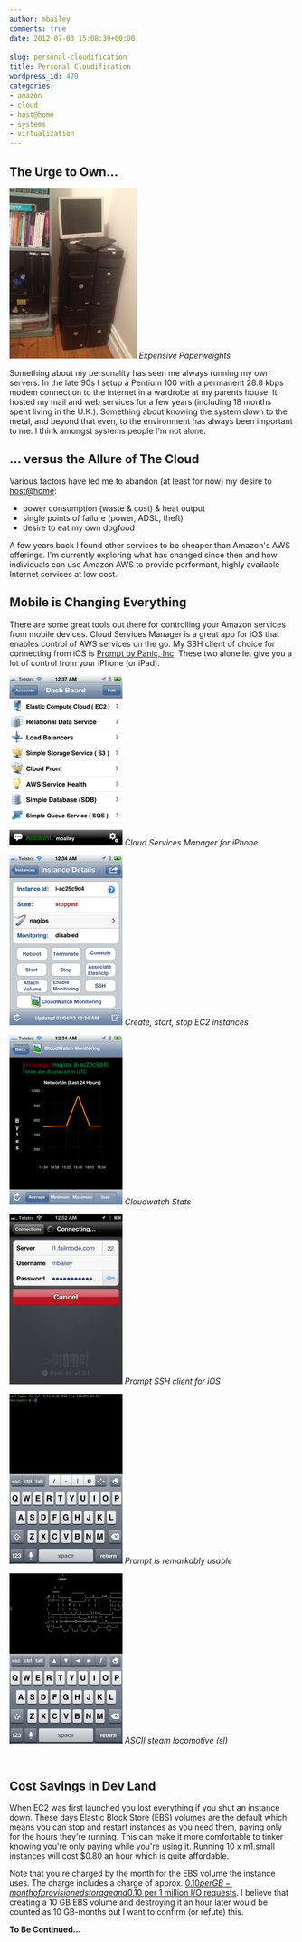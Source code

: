 ```yaml
---
author: mbailey
comments: true
date: 2012-07-03 15:08:39+00:00

slug: personal-cloudification
title: Personal Cloudification
wordpress_id: 479
categories:
- amazon
- cloud
- host@home
- systems
- virtualization
---
```


## The Urge to Own...


![Expensive Paperweights](../images/2012-07-03-personal-cloudification/IMG_2241-225x300.jpg)
*Expensive Paperweights*

Something about my personality has seen me always running my own servers. In
the late 90s I setup a Pentium 100 with a permanent 28.8 kbps modem connection
to the Internet in a wardrobe at my parents house. It hosted my mail and web
services for a few years (including 18 months spent living in the U.K.).
Something about knowing the system down to the metal, and beyond that even, to
the environment has always been important to me. I think amongst systems people
I'm not alone.


## ... versus the Allure of The Cloud


Various factors have led me to abandon (at least for now) my desire to
[host@home](2011-04-11-hosthome-setting-up-your-network.md):

* power consumption (waste & cost) & heat output
* single points of failure (power, ADSL, theft)
* desire to eat my own dogfood

A few years back I found other services to be cheaper than Amazon's AWS
offerings. I'm currently exploring what has changed since then and how
individuals can use Amazon AWS to provide performant, highly available Internet
services at low cost.


## Mobile is Changing Everything

There are some great tools out there for controlling your Amazon services from
mobile devices. Cloud Services Manager is a great app for iOS that enables
control of AWS services on the go. My SSH client of choice for connecting from
iOS is [Prompt by Panic,
Inc](http://www.panic.com/blog/2011/04/introducing-prompt-ssh-for-ios/). These
two alone let give you a lot of control from your iPhone (or iPad).

![Cloud Services Manager for iPhone](../images/2012-07-03-personal-cloudification/IMG_2247-200x300.png)
*Cloud Services Manager for iPhone*

![Create, start, stop EC2 instances](../images/2012-07-03-personal-cloudification/IMG_2245-200x300.png)
*Create, start, stop EC2 instances*

![Cloudwatch Stats](../images/2012-07-03-personal-cloudification/IMG_2246-200x300.png)
*Cloudwatch Stats*

![Prompt SSH client for iOS](../images/2012-07-03-personal-cloudification/IMG_2248-200x300.png)
*Prompt SSH client for iOS*

![Prompt is remarkably usable](../images/2012-07-03-personal-cloudification/IMG_2249-200x300.png)
*Prompt is remarkably usable*

![ASCII steam locomotive (sl)](../images/2012-07-03-personal-cloudification/IMG_2250-200x300.png)
*ASCII steam locomotive (sl)*

<br style="clear: both">

## Cost Savings in Dev Land

When EC2 was first launched you lost everything if you shut an instance down.
These days Elastic Block Store (EBS) volumes are the default which means you
can stop and restart instances as you need them, paying only for the hours
they're running. This can make it more comfortable to tinker knowing you're
only paying while you're using it. Running 10 x m1.small instances will cost
$0.80 an hour which is quite affordable.

Note that you're charged by the month for the EBS volume the instance uses. The
charge includes a charge of approx. [$0.10 per GB-month of provisioned
storage and $0.10 per 1 million I/O
requests](http://aws.amazon.com/pricing/ebs/). I believe that creating a 10 GB
EBS volume and destroying it an hour later would be counted as 10 GB-months but
I want to confirm (or refute) this.

**To Be Continued...**


